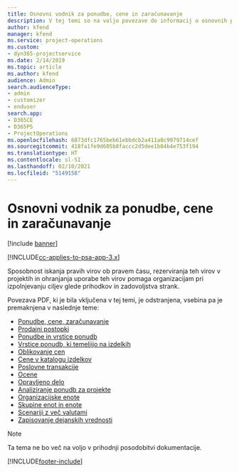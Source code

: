 ```yaml
---
title: Osnovni vodnik za ponudbe, cene in zaračunavanje
description: V tej temi so na voljo povezave do informacij o osnovnih ponudbah, cenah in zaračunavanju v aplikaciji Project Service Automation.
author: kfend
manager: kfend
ms.service: project-operations
ms.custom:
- dyn365-projectservice
ms.date: 2/14/2019
ms.topic: article
ms.author: kfend
audience: Admin
search.audienceType:
- admin
- customizer
- enduser
search.app:
- D365CE
- D365PS
- ProjectOperations
ms.openlocfilehash: 6873dfc1765beb61ebbdcb2a411a0c9979714cef
ms.sourcegitcommit: 418fa1fe9d605b8faccc2d5dee1b04b4e753f194
ms.translationtype: HT
ms.contentlocale: sl-SI
ms.lasthandoff: 02/10/2021
ms.locfileid: "5149158"
---
```

# <a name="basic-guide-to-quoting-pricing-and-billing"></a>Osnovni vodnik za ponudbe, cene in zaračunavanje

[!include [banner](../../includes/psa-now-project-operations.md)]

[!INCLUDE[cc-applies-to-psa-app-3.x](../../includes/cc-applies-to-psa-app-3x.md)]

Sposobnost iskanja pravih virov ob pravem času, rezerviranja teh virov v projektih in ohranjanja uporabe teh virov pomaga organizacijam pri izpolnjevanju ciljev glede prihodkov in zadovoljstva strank. 

Povezava PDF, ki je bila vključena v tej temi, je odstranjena, vsebina pa je premaknjena v naslednje teme:

- [Ponudbe, cene, zaračunavanje](../quote-bill-price.md)
- [Prodajni postopki](../basic-sales-process.md)
- [Ponudbe in vrstice ponudb](../basic-quote-lines.md)
- [Vrstice ponudb, ki temeljijo na izdelkih](../product-based-quote-lines.md)
- [Oblikovanje cen](../basic-pricing.md)
- [Cene v katalogu izdelkov](../product-catalog-pricing.md)
- [Poslovne transakcije](../basic-business-transactions.md)
- [Ocene](../estimates.md)
- [Opravljeno delo](../actuals.md)
- [Analiziranje ponudb za projekte](../basic-analyzing-quotes.md)
- [Organizacijske enote](../advanced-organizational.md)
- [Skupine enot in enote](../advanced-units.md)
- [Scenariji z več valutami](../advanced-currency.md)
- [Zapisovanje dejanskih vrednosti](../advanced-actuals.md)

> [!NOTE]
> Ta tema ne bo več na voljo v prihodnji posodobitvi dokumentacije. 


[!INCLUDE[footer-include](../../includes/footer-banner.md)]